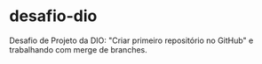 # desafio-dio
Desafio de Projeto da DIO:  "Criar primeiro repositório no GitHub" e trabalhando com merge de branches.
